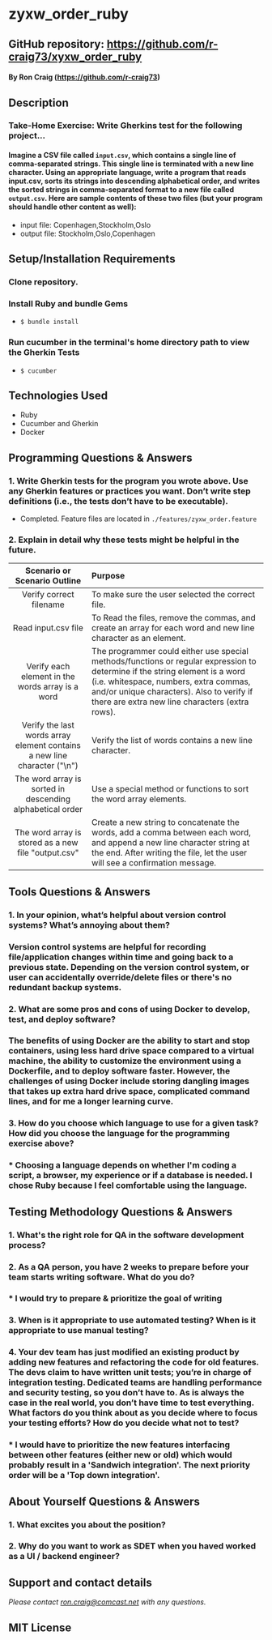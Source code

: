 # zyxw_order_ruby

## GitHub repository: https://github.com/r-craig73/xyxw_order_ruby

#### By Ron Craig (https://github.com/r-craig73)

## Description
### Take-Home Exercise: Write Gherkins test for the following project...
#### Imagine	a	CSV	file	called	`input.csv`,	which	contains	a	single	line	of	comma-separated	strings.	This	single	line	is	terminated	with	a	new	line	character.	Using	an	appropriate	language,	write	a	program	that	reads	input.csv,	sorts	its	strings	into	descending	alphabetical	order,	and	writes	the	sorted	strings	in	comma-separated	format	to	a	new	file	called	`output.csv`.	Here	are	sample	contents	of	these	two	files	(but	your	program	should	handle	other	content	as well):	
* input	file:	Copenhagen,Stockholm,Oslo	
* output file:	Stockholm,Oslo,Copenhagen	

## Setup/Installation Requirements
### Clone repository.
### Install Ruby and bundle Gems
* `$ bundle install`

### Run cucumber in the terminal's home directory path to view the Gherkin Tests
* `$ cucumber`

## Technologies Used
* Ruby
* Cucumber and Gherkin
* Docker

## Programming Questions & Answers
### 1. Write Gherkin tests for the program you wrote above.	Use	any	Gherkin	features or practices	you	want.	Don’t write	step definitions (i.e.,	the	tests	don’t	have to	be executable).	
* Completed.  Feature files are located in `./features/zyxw_order.feature`
### 2. Explain in	detail why these tests might be helpful in the future.
| Scenario or Scenario Outline | Purpose                 |
| :---:                        |     :---                |
| Verify correct filename | To make sure the user selected the correct file. |
| Read input.csv file | To Read the files, remove the commas, and create an array for each word and new line character as an element.|
| Verify each element in the words array is a word | The programmer could either use special methods/functions or regular expression to determine if the string element is a word (i.e. whitespace, numbers, extra commas, and/or unique characters). Also to verify if there are extra new line characters (extra rows). |
| Verify the last words array element contains a new line character ("\n") | Verify the list of words contains a new line character. |
| The word array is sorted in descending alphabetical order | Use a special method or functions to sort the word array elements. |
| The word array is stored as a new file "output.csv" | Create a new string to concatenate the words, add a comma between each word, and append a new line character string at the end.  After writing the file, let the user will see a confirmation message. |

## Tools Questions & Answers
### 1. In	your opinion,	what’s helpful about version control systems?  What’s annoying about them?
### Version control systems are helpful for recording file/application changes within time and going back to a previous state.  Depending on the version control system, or user can accidentally override/delete files or there's no redundant backup systems.
### 2. What are	some pros and	cons of using	Docker to	develop, test, and deploy software?
### The benefits of using Docker are the ability to start and stop containers, using less hard drive space compared to a virtual machine, the ability to customize the environment using a Dockerfile, and to deploy software faster.  However, the challenges of using Docker include storing dangling images that takes up extra hard drive space, complicated command lines, and for me a longer learning curve.
### 3. How do	you	choose which language	to use for a given task?	How	did	you	choose the language	for	the	programming	exercise above?	
### * Choosing a language depends on whether I'm coding a script, a browser, my experience or if a database is needed.  I chose Ruby because I feel comfortable using the language.

## Testing Methodology Questions & Answers
### 1. What's the right role for QA in the software development process?
### 2. As a QA person, you have 2 weeks to prepare before your team starts writing software. What do you do?
### * I would try to prepare & prioritize the goal of writing
### 3. When is it appropriate to use automated testing?  When is it appropriate to use manual testing?
### 4. Your	dev	team has just modified an existing product by adding new features and refactoring the	code for old	features.	The	devs claim to have written unit tests; you’re in charge of integration testing.	Dedicated	teams	are	handling performance and security testing, so you don’t have to.	As is always the case in the real world, you don’t	have time to test everything.	What factors do you	think	about	as you decide where	to focus your testing	efforts?	How	do you decide	what not to test?	
### * I would have to prioritize the new features interfacing between other features (either new or old) which would probably result in a 'Sandwich integration'.  The next priority order will be a 'Top down integration'.

## About Yourself Questions & Answers
### 1. What excites you about the position?
### 2. Why do you want to work as SDET when you haved worked as a UI / backend engineer?



## Support and contact details
_Please contact ron.craig@comcast.net with any questions._

## MIT License